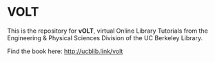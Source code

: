 # VOLT

This is the repository for **vOLT**, virtual Online Library Tutorials from the Engineering & Physical Sciences Division of the UC Berkeley Library.

Find the book here: http://ucblib.link/volt
